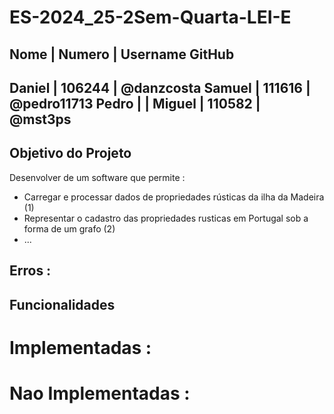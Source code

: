 # ES-2024_25-2Sem-Quarta-LEI-E

Nome   |      Numero      |   Username GitHub
---------------------------------------------
Daniel |      106244      |     @danzcosta
Samuel |      111616      |     @pedro11713
Pedro  |                  |
Miguel |      110582      |      @mst3ps
---------------------------------------------

## Objetivo do Projeto

Desenvolver de um software que permite :

- Carregar e processar dados de propriedades rústicas da ilha da Madeira (1)
- Representar o cadastro das propriedades rusticas em Portugal sob a forma de um grafo (2)
- ...


## Erros :


## Funcionalidades 

# Implementadas :

# Nao Implementadas :
